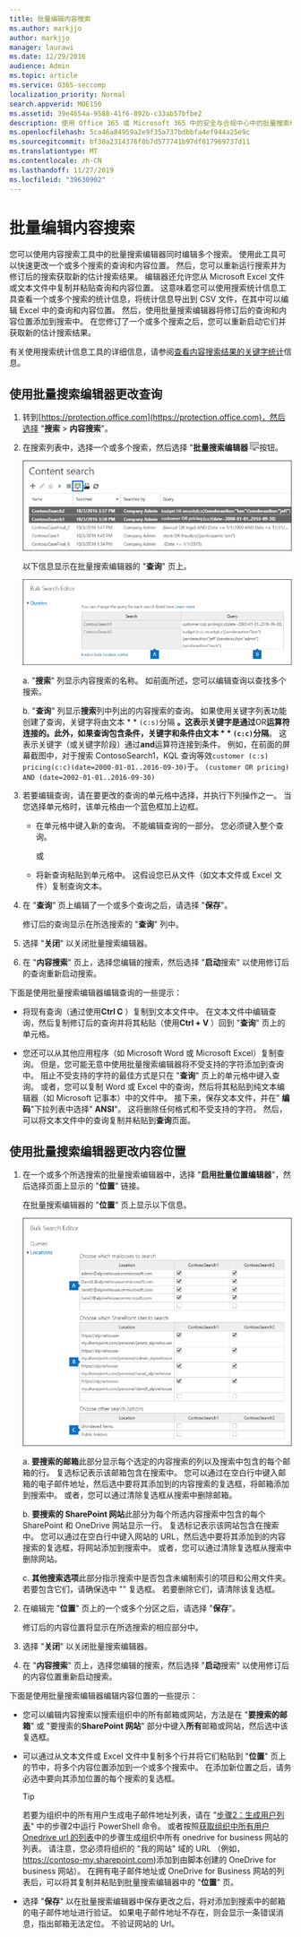 ```yaml
---
title: 批量编辑内容搜索
ms.author: markjjo
author: markjjo
manager: laurawi
ms.date: 12/29/2016
audience: Admin
ms.topic: article
ms.service: O365-seccomp
localization_priority: Normal
search.appverid: MOE150
ms.assetid: 39e4654a-9588-41f6-892b-c33ab57bfbe2
description: 使用 Office 365 或 Microsoft 365 中的安全与合规中心中的批量搜索编辑器快速更改一个或多个内容搜索的查询和内容位置。
ms.openlocfilehash: 5ca46a84959a2e9f35a737bdbbfa4ef944a25e9c
ms.sourcegitcommit: bf30a2314376f0b7d577741b97df017969737d11
ms.translationtype: MT
ms.contentlocale: zh-CN
ms.lasthandoff: 11/27/2019
ms.locfileid: "39630902"
---
```

# <a name="bulk-edit-content-searches"></a>批量编辑内容搜索

您可以使用内容搜索工具中的批量搜索编辑器同时编辑多个搜索。 使用此工具可以快速更改一个或多个搜索的查询和内容位置。 然后，您可以重新运行搜索并为修订后的搜索获取新的估计搜索结果。 编辑器还允许您从 Microsoft Excel 文件或文本文件中复制并粘贴查询和内容位置。 这意味着您可以使用搜索统计信息工具查看一个或多个搜索的统计信息，将统计信息导出到 CSV 文件，在其中可以编辑 Excel 中的查询和内容位置。 然后，使用批量搜索编辑器将修订后的查询和内容位置添加到搜索中。 在您修订了一个或多个搜索之后，您可以重新启动它们并获取新的估计搜索结果。
  
有关使用搜索统计信息工具的详细信息，请参阅[查看内容搜索结果的关键字统计](view-keyword-statistics-for-content-search.md)信息。
  
## <a name="use-the-bulk-search-editor-to-change-queries"></a>使用批量搜索编辑器更改查询

1. 转到[https://protection.office.com](https://protection.office.com)，然后选择 "**搜索** \> **内容搜索**"。
    
2. 在搜索列表中，选择一个或多个搜索，然后选择 "**批量搜索编辑器** ![批量搜索编辑器"](media/1ddb3d18-2f00-4a7b-98a6-817ca5ec7014.png)按钮。
    
    ![选择一个或多个搜索，然后选择 "批量搜索编辑器"](media/600c9716-89a2-4451-b111-fa7cfaad2006.png)
  
    以下信息显示在批量搜索编辑器的 "**查询**" 页上。 
    
    !["批量搜索编辑器" 页将显示所选搜索的查询](media/189659af-cc78-4479-b0bc-a93decad2f6c.png)
  
    a. "**搜索**" 列显示内容搜索的名称。 如前面所述，您可以编辑查询以查找多个搜索。 
    
    b. "**查询**" 列显示**搜索**列中列出的内容搜索的查询。 如果使用关键字列表功能创建了查询，关键字将由文本 * * `(c:s)`分隔 **。这表示关键字是通过**OR**运算符连接的。此外，如果查询包含条件，关键字和条件由文本 * * `(c:c)`分隔**。 这表示关键字（或关键字阶段）通过**and**运算符连接到条件。 例如，在前面的屏幕截图中，对于搜索 ContosoSearch1，KQL 查询等效`customer (c:s) pricing(c:c)(date=2000-01-01..2016-09-30)`于。 `(customer OR pricing) AND (date=2002-01-01..2016-09-30)`
    
3. 若要编辑查询，请在要更改的查询的单元格中选择，并执行下列操作之一。 当您选择单元格时，该单元格由一个蓝色框加上边框。
    
   - 在单元格中键入新的查询。 不能编辑查询的一部分。 您必须键入整个查询。
    
      或
    
    - 将新查询粘贴到单元格中。 这假设您已从文件（如文本文件或 Excel 文件）复制查询文本。
    
4. 在 "**查询**" 页上编辑了一个或多个查询之后，请选择 "**保存**"。
    
    修订后的查询显示在所选搜索的 "**查询**" 列中。 
    
5. 选择 "**关闭**" 以关闭批量搜索编辑器。 
    
6. 在 "**内容搜索**" 页上，选择您编辑的搜索，然后选择 "**启动**搜索" 以使用修订后的查询重新启动搜索。 
    
下面是使用批量搜索编辑器编辑查询的一些提示：
  
- 将现有查询（通过使用**Ctrl C** ）复制到文本文件中。 在文本文件中编辑查询，然后复制修订后的查询并将其粘贴（使用**Ctrl + V** ）回到 "**查询**" 页上的单元格。 
    
- 您还可以从其他应用程序（如 Microsoft Word 或 Microsoft Excel）复制查询。 但是，您可能无意中使用批量搜索编辑器将不受支持的字符添加到查询中。 阻止不受支持的字符的最佳方式是只在 "**查询**" 页上的单元格中键入查询。 或者，您可以复制 Word 或 Excel 中的查询，然后将其粘贴到纯文本编辑器（如 Microsoft 记事本）中的文件中。 接下来，保存文本文件，并在" **编码**"下拉列表中选择" **ANSI**"。 这将删除任何格式和不受支持的字符。 然后，可以将文本文件中的查询复制并粘贴到**查询**页面。 
    
  
## <a name="use-the-bulk-search-editor-to-change-content-locations"></a>使用批量搜索编辑器更改内容位置

1. 在一个或多个所选搜索的批量搜索编辑器中，选择 "**启用批量位置编辑器**"，然后选择页面上显示的 "**位置**" 链接。 
    
    在批量搜索编辑器的 "**位置**" 页上显示以下信息。 
    
    ![选择 "启用批量位置编辑器"，然后选择 "位置" 以添加或删除内容位置](media/a5a468ce-bd63-4c53-bc37-ff64cf769e59.png)
  
    a. **要搜索的邮箱**此部分显示每个选定的内容搜索的列以及搜索中包含的每个邮箱的行。 复选标记表示该邮箱包含在搜索中。 您可以通过在空白行中键入邮箱的电子邮件地址，然后选中要将其添加到的内容搜索的复选框，将邮箱添加到搜索中。 或者，您可以通过清除复选框从搜索中删除邮箱。
    
    b. **要搜索的 SharePoint 网站**此部分为每个所选内容搜索中包含的每个 SharePoint 和 OneDrive 网站显示一行。 复选标记表示该网站包含在搜索中。 您可以通过在空白行中键入网站的 URL，然后选中要将其添加到的内容搜索的复选框，将网站添加到搜索中。 或者，您可以通过清除复选框从搜索中删除网站。
    
    c. **其他搜索选项**此部分指示搜索中是否包含未编制索引的项目和公用文件夹。 若要包含它们，请确保选中 "" 复选框。 若要删除它们，请清除该复选框。
    
2. 在编辑完 "**位置**" 页上的一个或多个分区之后，请选择 "**保存**"。
    
    修订后的内容位置将显示在所选搜索的相应部分中。
    
3. 选择 "**关闭**" 以关闭批量搜索编辑器。 
    
4. 在 "**内容搜索**" 页上，选择您编辑的搜索，然后选择 "**启动**搜索" 以使用修订后的内容位置重新启动搜索。 
    
下面是使用批量搜索编辑器编辑内容位置的一些提示：
  
- 您可以编辑内容搜索以搜索组织中的所有邮箱或网站，方法是在 "**要搜索的邮箱**" 或 "要搜索的**SharePoint 网站**" 部分中键入**所有**邮箱或网站，然后选中该复选框。 
    
- 可以通过从文本文件或 Excel 文件中复制多个行并将它们粘贴到 "**位置**" 页上的节中，将多个内容位置添加到一个或多个搜索中。 在添加新位置之后，请务必选中要向其添加位置的每个搜索的复选框。 
    
    > [!TIP]
    > 若要为组织中的所有用户生成电子邮件地址列表，请在 "[步骤2：生成用户列表](search-the-mailbox-and-onedrive-for-business-for-a-list-of-users.md#step-2-generate-a-list-of-users)" 中的步骤2中运行 PowerShell 命令。 或者按照[获取组织中所有用户 Onedrive url 的列表](https://docs.microsoft.com/onedrive/list-onedrive-urls)中的步骤生成组织中所有 onedrive for business 网站的列表。 请注意，您必须将组织的 "我的网站" 域的 URL （例如， https://contoso-my.sharepoint.com)添加到由脚本创建的 OneDrive for business 网站）。 在拥有电子邮件地址或 OneDrive for Business 网站的列表后，可以将其复制并粘贴到批量搜索编辑器中的 "**位置**" 页。 
  
- 选择 "**保存**" 以在批量搜索编辑器中保存更改之后，将对添加到搜索中的邮箱的电子邮件地址进行验证。 如果电子邮件地址不存在，则会显示一条错误消息，指出邮箱无法定位。 不验证网站的 Url。 
  


